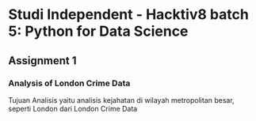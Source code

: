 # Studi Independent - Hacktiv8 batch 5: Python for Data Science
## Assignment 1
### Analysis of London Crime Data
Tujuan Analisis yaitu analisis kejahatan di wilayah metropolitan besar, seperti London dari London Crime Data
